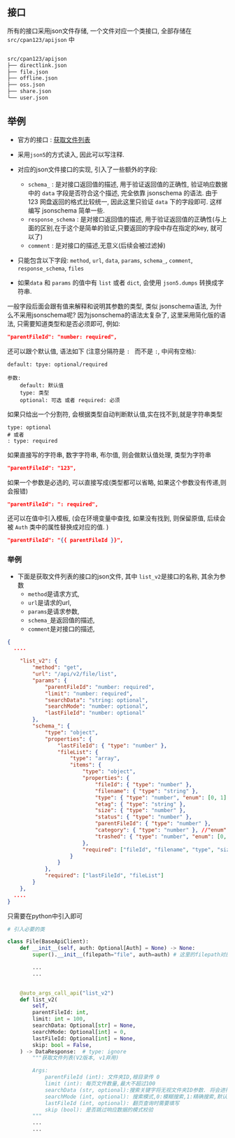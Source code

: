 
## 接口

所有的接口采用json文件存储, 一个文件对应一个类接口, 全部存储在 `src/cpan123/apijson` 中
```bash

src/cpan123/apijson
├── directlink.json
├── file.json
├── offline.json
├── oss.json
├── share.json
└── user.json
```

## 举例
- 官方的接口 : [获取文件列表](https://123yunpan.yuque.com/org-wiki-123yunpan-muaork/cr6ced/zrip9b0ye81zimv4)

- 采用`json5`的方式读入, 因此可以写注释. 

- 对应的json文件接口的实现, 引入了一些额外的字段:
	- `schema_` : 是对接口返回值的描述, 用于验证返回值的正确性, 验证响应数据中的 `data` 字段是否符合这个描述,  完全依靠 jsonschema 的语法. 由于 123 网盘返回的格式比较统一, 因此这里只验证 `data` 下的字段即可. 这样编写 jsonschema 简单一些.
	- `response_schema` : 是对接口返回值的描述, 用于验证返回值的正确性(与上面的区别,在于这个是简单的验证,只要返回的字段中存在指定的key, 就可以了)
	- `comment` : 是对接口的描述,无意义(后续会被过滤掉)

- 只能包含以下字段: `method`, `url`, `data`, `params`, `schema_`, `comment`, `response_schema`, `files` 

- 如果`data` 和 `params` 的值中有 `list` 或者 `dict`, 会使用 `json5.dumps` 转换成字符串.

	
一般字段后面会跟有值来解释和说明其参数的类型, 类似 jsonschema语法, 为什么不采用jsonschema呢? 因为jsonschema的语法太复杂了, 这里采用简化版的语法, 只需要知道类型和是否必须即可, 例如:

```json
"parentFileId": "number: required",
```

还可以跟个默认值, 语法如下 (注意分隔符是 `: ` 而不是 `:`, 中间有空格):

```
default: tpye: optional/required

参数:
	default: 默认值
	type: 类型
	optional: 可选 或者 required: 必须
```

如果只给出一个分割符, 会根据类型自动判断默认值,实在找不到,就是字符串类型
```
type: optional
# 或者
: type: required
```

如果直接写的字符串, 数字字符串, 布尔值, 则会做默认值处理, 类型为字符串
```json
"parentFileId": "123",
```

如果一个参数是必选的, 可以直接写成(类型都可以省略, 如果这个参数没有传递,则会报错)
```json
"parentFileId": ": required",
```

还可以在值中引入模板, (会在环境变量中查找, 如果没有找到, 则保留原值, 后续会被 `Auth` 类中的属性替换成对应的值. )

```json
"parentFileId": "{{ parentFileId }}",
```




### 举例

- 下面是获取文件列表的接口的json文件, 其中 `list_v2`是接口的名称, 其余为参数
	- `method`是请求方式, 
	- `url`是请求的url, 
	- `params`是请求参数, 
	- `schema_`是返回值的描述, 
	- `comment`是对接口的描述, 



```json
{
  ....

	"list_v2": {
		"method": "get",
		"url": "/api/v2/file/list",
		"params": {
			"parentFileId": "number: required",
			"limit": "number: required",
			"searchData": "string: optional",
			"searchMode": "number: optional",
			"lastFileId": "number: optional"
		},
		"schema_": {
			"type": "object",
			"properties": {
				"lastFileId": { "type": "number" },
				"fileList": {
					"type": "array",
					"items": {
						"type": "object",
						"properties": {
							"fileId": { "type": "number" },
							"filename": { "type": "string" },
							"type": { "type": "number", "enum": [0, 1] },
							"etag": { "type": "string" },
							"size": { "type": "number" },
							"status": { "type": "number" },
							"parentFileId": { "type": "number" },
							"category": { "type": "number" }, //"enum": [0, 1, 2, 3] 实际情况可以出现5,而文档写的是0-4, 因此不要
							"trashed": { "type": "number", "enum": [0, 1] }
						},
						"required": ["fileId", "filename", "type", "size", "etag", "status", "parentFileId", "category", "trashed"]
					}
				}
			},
			"required": ["lastFileId", "fileList"]
		}
	},
  ....
}
```

只需要在python中引入即可

```python
# 引入必要的类

class File(BaseApiClient):
    def __init__(self, auth: Optional[Auth] = None) -> None:
        super().__init__(filepath="file", auth=auth) # 这里的filepath对应上面的json文件名,不需要后缀

		...
		...
		

    @auto_args_call_api("list_v2")
    def list_v2(
        self,
        parentFileId: int,
        limit: int = 100,
        searchData: Optional[str] = None,
        searchMode: Optional[int] = 0,
        lastFileId: Optional[int] = None,
        skip: bool = False,
    ) -> DataResponse:  # type: ignore
        """获取文件列表(V2版本, v1弃用)

        Args:
            parentFileId (int): 文件夹ID,根目录传 0
            limit (int): 每页文件数量,最大不超过100
            searchData (str, optional):搜索关键字将无视文件夹ID参数. 将会进行全局查找
            searchMode (int, optional): 搜索模式,0:模糊搜索,1:精确搜索,默认为0
            lastFileId (int, optional): 翻页查询时需要填写
            skip (bool): 是否跳过响应数据的模式校验
        """
		...
		...
```